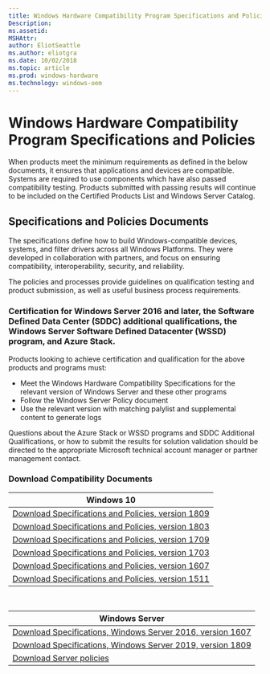 ```yaml
---
title: Windows Hardware Compatibility Program Specifications and Policies
Description: 
ms.assetid: 
MSHAttr: 
author: EliotSeattle
ms.author: eliotgra
ms.date: 10/02/2018
ms.topic: article
ms.prod: windows-hardware
ms.technology: windows-oem
---
```


# Windows Hardware Compatibility Program Specifications and Policies

When products meet the minimum requirements as defined in the below documents, it ensures that applications and devices are compatible. Systems are required to use components which have also passed compatibility testing. Products submitted with passing results will continue to be included on the Certified Products List and Windows Server Catalog.

## Specifications and Policies Documents

The specifications define how to build Windows-compatible devices, systems, and filter drivers across all Windows Platforms. They were developed in collaboration with partners, and focus on ensuring compatibility, interoperability, security, and reliability. 

The policies and processes provide guidelines on qualification testing and product submission, as well as useful business process requirements.

### Certification for Windows Server 2016 and later, the Software Defined Data Center (SDDC) additional qualifications, the Windows Server Software Defined Datacenter (WSSD) program, and Azure Stack.

Products looking to achieve certification and qualification for the above products and programs must:

 - Meet the Windows Hardware Compatibility Specifications for the relevant version of Windows Server and these other programs
 - Follow the Windows Server Policy document
 - Use  the relevant version with matching palylist and supplemental content to generate logs

Questions about the Azure Stack or WSSD programs and SDDC Additional Qualifications, or how to submit the results for solution validation should be directed to the appropriate Microsoft technical account manager or partner management contact.

### Download Compatibility Documents

| Windows 10 |
| --- |
|[Download Specifications and Policies, version 1809](https://go.microsoft.com/fwlink/?linkid=2027110)|  
|[Download Specifications and Policies, version 1803](https://go.microsoft.com/fwlink/?linkid=871730)|
|[Download Specifications and Policies, version 1709](https://go.microsoft.com/fwlink/?linkid=866945)|
|[Download Specifications and Policies, version 1703](https://go.microsoft.com/fwlink/?linkid=866946)|
|[Download Specifications and Policies, version 1607](https://go.microsoft.com/fwlink/?linkid=866948)|
|[Download Specifications and Policies, version 1511](https://go.microsoft.com/fwlink/?linkid=866949)|

<br>

| Windows Server |
| --- |
| [Download Specifications, Windows Server 2016, version 1607](https://go.microsoft.com/fwlink/?linkid=866951) |
| [Download Specifications, Windows Server 2019, version 1809](https://go.microsoft.com/fwlink/?linkid=2027110) |
| [Download Server policies](https://go.microsoft.com/fwlink/?linkid=874290) |





